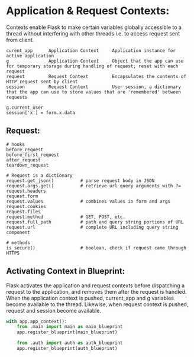 # Application & Request Contexts:
Contexts enable Flask to make certain variables globally accessible to a thread without interfering with other threads i.e. to access request sent from client.

```
curent_app      Application Context     Application instance for active application
g               Application Context     Object that the app can use for temporary storage during handling of request; reset with each request
request         Request Context         Encapsulates the contents of HTTP request sent by client
session         Request Context         User session, a dictionary that the app can use to store values that are 'remembered' between requests

g.current_user
session['x'] = form.x.data
```

## Request:
```
# hooks
before_request 
before_first_request
after_request
teardown_request
```

```
# Request is a dictionary 
request.get_json()          # parse request body in JSON
request.args.get()          # retrieve url query arguments with ?=
request.headers
request.form
request.values              # combines values in form and args
request.cookies
request.files
request.method              # GET, POST, etc.
request.full_path           # path and query string portions of URL
request.url                 # complete URL including query string component

# methods
is_secure()                 # boolean, check if request came through HTTPS
```

## Activating Context in Blueprint:
Flask activates the application and request contexts before dispatching a request to the application, and removes them after the request is handled. When the application context is pushed, current_app and g variables become available to the thread. Likewise, when request context is pushed, request and session become available.

```python
with app.app_context():
    from .main import main as main_blueprint
    app.register_blueprint(main_blueprint)

    from .auth import auth as auth_blueprint
    app.register_blueprint(auth_blueprint)
```
